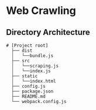 # Web Crawling

## Directory Architecture
```
# [Project root]
  ├── dist
  │   └──bundle.js
  ├── src
  │   └──scraping.js
  │   └──index.js
  ├── static
  │   └──index.html
  ├── config.js
  ├── package.json
  ├── README.md
  └── webpack.config.js
```
